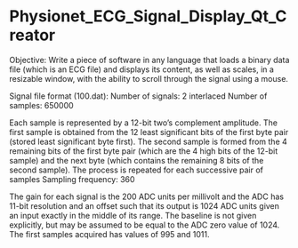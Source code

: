 # Physionet_ECG_Signal_Display_Qt_Creator

Objective:
Write a piece of software in any language that loads a binary data file (which is an ECG file) and
displays its content, as well as scales, in a resizable window, with the ability to scroll through the signal
using a mouse.

Signal file format (100.dat):
Number of signals: 2 interlaced
Number of samples: 650000

Each sample is represented by a 12-bit two’s complement amplitude. The first sample is obtained from
the 12 least significant bits of the first byte pair (stored least significant byte first). The second sample
is formed from the 4 remaining bits of the first byte pair (which are the 4 high bits of the 12-bit sample)
and the next byte (which contains the remaining 8 bits of the second sample). The process is repeated
for each successive pair of samples
Sampling frequency: 360

The gain for each signal is the 200 ADC units per millivolt and the ADC has 11-bit resolution and an
offset such that its output is 1024 ADC units given an input exactly in the middle of its range. The
baseline is not given explicitly, but may be assumed to be equal to the ADC zero value of 1024.
The first samples acquired has values of 995 and 1011.

